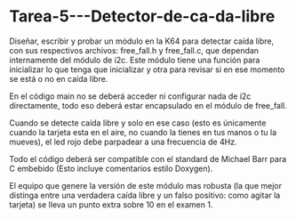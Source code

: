 # Tarea-5---Detector-de-ca-da-libre

Diseñar, escribir y probar un módulo en la K64 para detectar caída libre, con sus respectivos archivos: free_fall.h y  free_fall.c, que dependan internamente del módulo de i2c. Este módulo tiene una función para inicializar lo que tenga que inicializar y otra para revisar si en ese momento se está o no en caída libre.

En el código main no se deberá acceder ni configurar nada de i2c directamente, todo eso deberá estar encapsulado en el módulo de free_fall.

Cuando se detecte caída libre y solo en ese caso (esto es únicamente cuando la tarjeta esta en el aire, no cuando la tienes en tus manos o tu la mueves), el led rojo debe parpadear a una frecuencia de 4Hz.

Todo el código deberá ser compatible con el standard de Michael Barr para C embebido (Esto incluye comentarios estilo Doxygen).

El equipo que genere la versión de este módulo mas robusta (la que mejor distinga entre una verdadera caída libre y un falso positivo: como agitar la tarjeta) se lleva un punto extra sobre 10 en el examen 1. 

